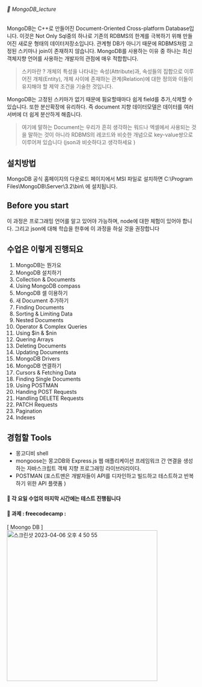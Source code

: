###### :cactus:  MongoDB_lecture

MongoDB는 C++로 만들어진 Document-Oriented Cross-platform Database입니다.  이것은 Not Only Sql중의 하나로 기존의 RDBMS의 한계를 극복하기 위해 만들어진 새로운 형태의 데이터저장소입니다. 관계형 DB가 아니기 때문에 RDBMS처럼 고정된 스키마나 join이 존재하지 않습니다. 
MongoDB를 사용하는 이유 중 하나는 최신 객체지향 언어를 사용하는 개발자의 관점에 매우 적합합니다. 

> 스키마란 ? 개체의 특성을 나타내는 속성(Attribute)과, 속성들의 집합으로 이루어진 개체(Entity), 개체 사이에 존재하는 관계(Relation)에 대한 정의와 이들이 유지해야 할 제약 조건을 기술한 것입니다.

MongoDB는 고정된 스키마가 없기 때문에 필요할때마다 쉽게 field를 추가,삭제할 수 있습니다.  또한 분산확장에 유리하다. 즉 document 지향 데이터모델은 데이터를 여러 서버에 더 쉽게 분산하게 해줍니다.

> 여기에 말하는 Document는 우리가 흔히 생각하는 워드나 엑셀에서 사용되는 것을 말하는 것이 아니라 RDBMS의 레코드와 비슷한 개념으로 key-value쌍으로 이루어져 있습니다 (json과 비슷하다고 생각하세요 )


## 설치방법
MongoDB 공식 홈페이지의 다운로드 페이지에서 MSI 파일로 설치하면
C:\Program Files\MongoDB\Server\3.2\bin\ 에 설치됩니다.

## Before you start 
이 과정은 프로그래밍 언어를 알고 있어야 가능하며, node에 대한 체험이 있어야 합니다. 그리고 json에 대해 학습을 한후에 이 과정을 하실 것을 권장합니다 

## 수업은 이렇게 진행되요
1. MongoDB는 뭔가요
2. MongoDB 설치하기
3. Collection & Documents
4. Using MongoDB compass
5. MongoDB 셀 이용하기
6. 새 Document 추가하기
7. Finding Documents
8. Sorting & Limiting Data
9. Nested Documents
10. Operator & Complex Queries
11. Using $in & $nin
12. Quering Arrays
13. Deleting Documents
14. Updating Documents
15. MongoDB Drivers
16. MongoDB 연결하기
17. Cursors & Fetching Data
18. Finding Single Documents
19. Using POSTMAN
20. Handing POST Requests
21. Handling DELETE Requests
22. PATCH Requests
23. Pagination
24. Indexes


## 경험할 Tools
- 몽고디비 shell 
- mongoose는 몽고DB와 Express.js 웹 애플리케이션 프레임워크 간 연결을 생성하는 자바스크립트 객체 지향 프로그래밍 라이브러리이다.
- POSTMAN (포스트맨은 개발자들이 API를 디자인하고 빌드하고 테스트하고 반복하기 위한 API 플랫폼 )

#### :gift_heart: 각 요일 수업의 마지막 시간에는 테스트 진행됩니다  
#### :gift_heart: 과제 : freecodecamp : 
[ Moongo DB ]     
<img width="400" alt="스크린샷 2023-04-06 오후 4 50 55" src="https://user-images.githubusercontent.com/48478079/230311317-99b1560c-3a67-466f-9887-6164a7eda3e3.png">

